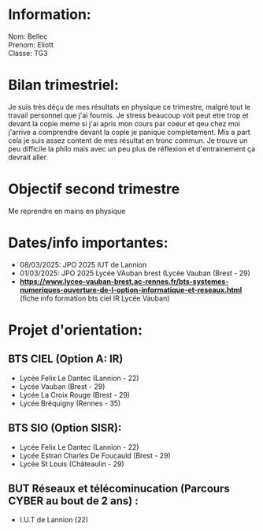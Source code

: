 # Information:

   Nom: Bellec  
   Prenom: Eliott  
   Classe: TG3

# Bilan trimestriel:
Je suis très déçu de mes résultats en physique ce trimestre, malgré tout le travail personnel que j'ai fournis. Je stress beaucoup voit peut etre trop et devant la copie meme si j'ai apris mon cours par coeur et qeu chez moi j'arrive a comprendre devant la copie je panique completement. Mis a part cela je suis assez content de mes résultat en tronc commun. Je trouve un peu difficile la philo mais avec un peu plus de réflexion et d'entrainement ça devrait aller.

# Objectif second trimestre
Me reprendre en mains en physique

# Dates/info importantes:  
- 08/03/2025: JPO 2025 IUT de Lannion
- 01/03/2025: JPO 2025 Lycée VAuban brest (Lycée Vauban (Brest - 29)
- **https://www.lycee-vauban-brest.ac-rennes.fr/bts-systemes-numeriques-ouverture-de-l-option-informatique-et-reseaux.html**  
  (fiche info formation bts ciel IR Lycée Vauban) 

# Projet d'orientation:  

## BTS CIEL (Option A: IR)
- Lycée Felix Le Dantec (Lannion - 22)
- Lycée Vauban (Brest - 29)
- Lycée La Croix Rouge (Brest - 29)
- Lycée Bréquigny (Rennes - 35)

## BTS SIO (Option SISR):
- Lycée Felix Le Dantec (Lannion - 22)
- Lycée Estran Charles De Foucauld (Brest - 29)
- Lycée St Louis (Châteaulin - 29)

## BUT Réseaux et télécominucation (Parcours CYBER au bout de 2 ans) :
- I.U.T de Lannion (22)  
